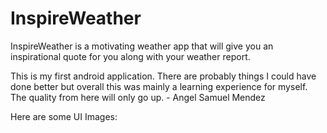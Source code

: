 # InspireWeather

InspireWeather is a motivating weather app that will give you an inspirational quote for you along with your weather report.

This is my first android application. There are probably things I could have done better but overall this was mainly a learning experience for myself. The quality from here will only go up. - Angel Samuel Mendez

Here are some UI Images: 
